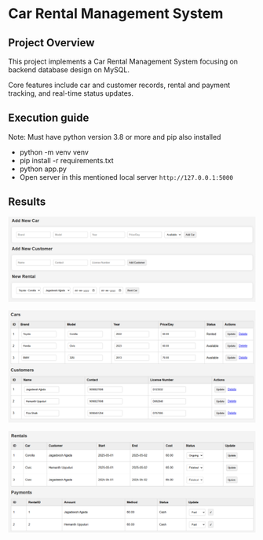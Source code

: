 # Car Rental Management System

## Project Overview

This project implements a Car Rental Management System focusing on backend database design on MySQL. 

Core features include car and customer records, rental and payment tracking, and real-time status updates.

## Execution guide

Note: Must have python version 3.8 or more and pip also installed

- python -m venv venv
- pip install -r requirements.txt
- python app.py
- Open server in this mentioned local server `http://127.0.0.1:5000`

## Results

![results/img.png](results/img.png)

![results/img_1.png](results/img_1.png)

![results/img_2.png](results/img_2.png)
